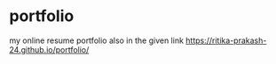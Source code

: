 # portfolio
my online resume portfolio also in the given link
https://ritika-prakash-24.github.io/portfolio/
